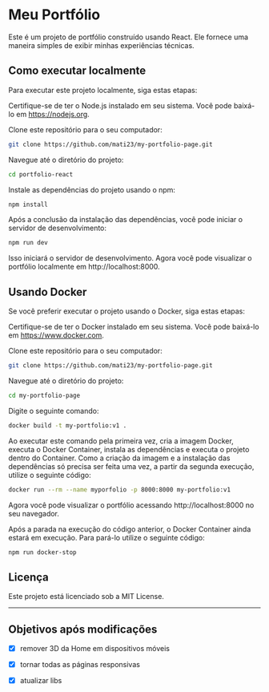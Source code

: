 # Meu Portfólio

Este é um projeto de portfólio construído usando React. Ele fornece uma maneira simples de exibir minhas experiências técnicas.

## Como executar localmente

Para executar este projeto localmente, siga estas etapas:

Certifique-se de ter o Node.js instalado em seu sistema. Você pode baixá-lo em https://nodejs.org.

Clone este repositório para o seu computador:

```bash
git clone https://github.com/mati23/my-portfolio-page.git
```
Navegue até o diretório do projeto:

```bash
cd portfolio-react
```

Instale as dependências do projeto usando o npm:

```bash
npm install
```

Após a conclusão da instalação das dependências, você pode iniciar o servidor de desenvolvimento:

```bash
npm run dev
```

Isso iniciará o servidor de desenvolvimento. Agora você pode visualizar o portfólio localmente em http://localhost:8000.

## Usando Docker

Se você preferir executar o projeto usando o Docker, siga estas etapas:

Certifique-se de ter o Docker instalado em seu sistema. Você pode baixá-lo em https://www.docker.com.

Clone este repositório para o seu computador:

```bash
git clone https://github.com/mati23/my-portfolio-page.git
```

Navegue até o diretório do projeto:
```bash
cd my-portfolio-page
```

Digite o seguinte comando:

```bash
docker build -t my-portfolio:v1 .
```

Ao executar este comando pela primeira vez, cria a imagem Docker, executa o Docker Container, instala as dependências e executa o projeto dentro do Container. Como a criação da imagem e a instalação das dependências só precisa ser feita uma vez, a partir da segunda execução, utilize o seguinte código:

```bash
docker run --rm --name myporfolio -p 8000:8000 my-portfolio:v1
```

Agora você pode visualizar o portfólio acessando http://localhost:8000 no seu navegador.

Após a parada na execução do código anterior, o Docker Container ainda estará em execução. Para pará-lo utilize o seguinte código:

```bash
npm run docker-stop
```


## Licença

Este projeto está licenciado sob a MIT License.
****

## Objetivos após modificações

- [x] remover 3D da Home em dispositivos móveis

- [x] tornar todas as páginas responsivas

- [x] atualizar libs
